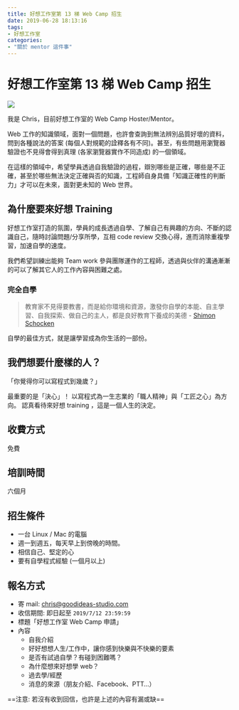 ```yaml
---
title: 好想工作室第 13 梯 Web Camp 招生
date: 2019-06-28 18:13:16
tags: 
- 好想工作室
categories: 
- "關於 mentor 這件事"
---
```


# 好想工作室第 13 梯 Web Camp 招生

![](https://i.imgur.com/2706gfw.png)

我是 Chris，目前好想工作室的 Web Camp Hoster/Mentor。

Web 工作的知識領域，面對一個問題，也許會查詢到無法辨別品質好壞的資料，問到各種說法的答案 (每個人對規範的詮釋各有不同)。甚至，有些問題用瀏覽器驗證也不見得會得到真理 (各家瀏覽器實作不同造成) 的一個領域。

在這樣的領域中，希望學員透過自我驗證的過程，辯別哪些是正確，哪些是不正確，甚至於哪些無法決定正確與否的知識，工程師自身具備「知識正確性的判斷力」才可以在未來，面對更未知的 Web 世界。

## 為什麼要來好想 Training

好想工作室打造的氛圍，學員的成長透過自學、了解自己有興趣的方向、不斷的認識自己，隨時討論問題/分享所學，互相 code review 交換心得，進而消除重複學習，加速自學的速度。

我們希望訓練出能夠 Team work 參與團隊運作的工程師，透過與伙伴的溝通漸漸的可以了解其它人的工作內容與困難之處。

### 完全自學

> 教育家不見得要教書，而是給你環境和資源，激發你自學的本能、自主學習、自我探索、做自己的主人，都是良好教育下養成的美德 - [Shimon Schocken](https://www.ted.com/talks/shimon_schocken_the_self_organizing_computer_course?language=zh-tw)

自學的最佳方式，就是讓學習成為你生活的一部份。

## 我們想要什麼樣的人？

「你覺得你可以寫程式到幾歲？」

最重要的是「決心」！
以寫程式為一生志業的「職人精神」與「工匠之心」為方向。
認真看待來好想 training ，這是一個人生的決定。

## 收費方式

免費

## 培訓時間

六個月

## 招生條件

- 一台 Linux / Mac 的電腦
- 週一到週五，每天早上到傍晚的時間。
- 相信自己、堅定的心
- 要有自學程式經驗 (一個月以上)

## 報名方式

- 寄 mail: chris@goodideas-studio.com
- 收信期間: 即日起至 `2019/7/12 23:59:59`
- 標題「好想工作室 Web Camp 申請」
- 內容
  - 自我介紹
  - 好好想想人生/工作中，讓你感到快樂與不快樂的要素
  - 是否有試過自學？有碰到困難嗎？
  - 為什麼想來好想學 web？
  - 過去學/經歷
  - 消息的來源（朋友介紹、Facebook、PTT…）

==注意: 若沒有收到回信，也許是上述的內容有漏或缺==

